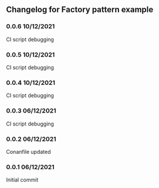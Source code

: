 ## Changelog for Factory pattern example

### 0.0.6 10/12/2021
CI script debugging

### 0.0.5 10/12/2021
CI script debugging

### 0.0.4 10/12/2021
CI script debugging

### 0.0.3 06/12/2021
CI script debugging

### 0.0.2 06/12/2021
Conanfile updated

### 0.0.1 06/12/2021
Initial commit
